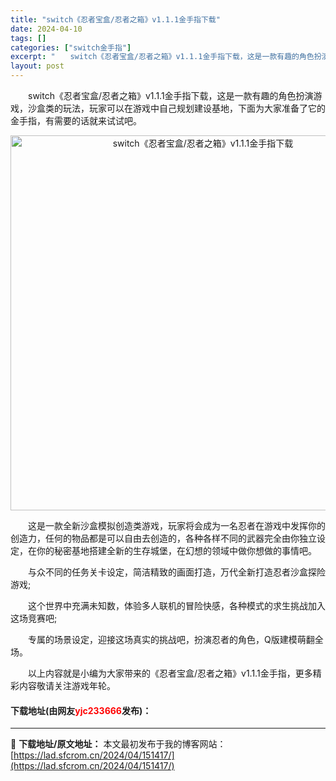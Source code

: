 ```yaml
---
title: "switch《忍者宝盒/忍者之箱》v1.1.1金手指下载"
date: 2024-04-10
tags: []
categories: ["switch金手指"]
excerpt: "　　switch《忍者宝盒/忍者之箱》v1.1.1金手指下载，这是一款有趣的角色扮演游戏，沙盒类的玩法，玩家可以在游戏中自己规划建设基地，下面为大家准备了它的金手指，有需要的话就来试试吧。 　　这是一款全新沙盒模拟创造类游戏，玩家将会成为一名忍者在游戏中发挥你的创造力，任何的物品都是可以自由去创造的&hellip;"
layout: post
---
```


 <p>　　switch《忍者宝盒/忍者之箱》v1.1.1金手指下载，这是一款有趣的角色扮演游戏，沙盒类的玩法，玩家可以在游戏中自己规划建设基地，下面为大家准备了它的金手指，有需要的话就来试试吧。</p> <p align="center"><img align="" border="0" src="https://lad.sfcrom.cn/wp-content/uploads/2024/04/20240410_6615e0c1c3908.webp" width="600" alt="switch《忍者宝盒/忍者之箱》v1.1.1金手指下载" /></p> <p>　　这是一款全新沙盒模拟创造类游戏，玩家将会成为一名忍者在游戏中发挥你的创造力，任何的物品都是可以自由去创造的，各种各样不同的武器完全由你独立设定，在你的秘密基地搭建全新的生存城堡，在幻想的领域中做你想做的事情吧。</p> <p>　　与众不同的任务关卡设定，简洁精致的画面打造，万代全新打造忍者沙盒探险游戏;</p> <p>　　这个世界中充满未知数，体验多人联机的冒险快感，各种模式的求生挑战加入这场竞赛吧;</p> <p>　　专属的场景设定，迎接这场真实的挑战吧，扮演忍者的角色，Q版建模萌翻全场。</p> <p>　　以上内容就是小编为大家带来的《忍者宝盒/忍者之箱》v1.1.1金手指，更多精彩内容敬请关注游戏年轮。</p> <p><h4>下载地址(由网友<font color="red">yjc233666</font>发布)：</h4></p> 

---
📖 **下载地址/原文地址：** 本文最初发布于我的博客网站：[https://lad.sfcrom.cn/2024/04/151417/](https://lad.sfcrom.cn/2024/04/151417/)
